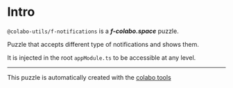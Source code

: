 # Intro

`@colabo-utils/f-notifications` is a ***f-colabo.space*** puzzle.

Puzzle that accepts different type of notifications and shows them.

It is injected in the root `appModule.ts` to be accessible at any level.

-----

This puzzle is automatically created with the [colabo tools](https://www.npmjs.com/package/@colabo/cli)